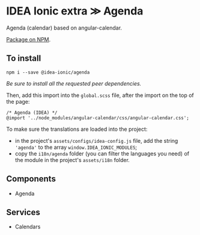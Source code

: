 # IDEA Ionic extra ≫ Agenda

Agenda (calendar) based on angular-calendar.

[Package on NPM](https://www.npmjs.com/package/@idea-ionic/agenda).

## To install

```
npm i --save @idea-ionic/agenda
```

_Be sure to install all the requested peer dependencies._

Then, add this import into the `global.scss` file, after the import on the top of the page:

```
/* Agenda (IDEA) */
@import '../node_modules/angular-calendar/css/angular-calendar.css';
```

To make sure the translations are loaded into the project:

- in the project's `assets/configs/idea-config.js` file, add the string `'agenda'` to the array `window.IDEA_IONIC_MODULES`;
- copy the `i18n/agenda` folder (you can filter the languages you need) of the module in the project's `assets/i18n` folder.

## Components

- Agenda

## Services

- Calendars

